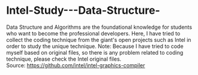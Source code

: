 # Intel-Study---Data-Structure-
Data Structure and Algorithms are the foundational knowledge for students who want to become the professional developers. Here, I have tried to collect the coding technique from the giant's open projects such as Intel in order to study the unique technique. 
Note: Because I have tried to code myself based on original files, so there is any problem related to coding technique, please check the Intel original files.   
Source: https://github.com/intel/intel-graphics-compiler
